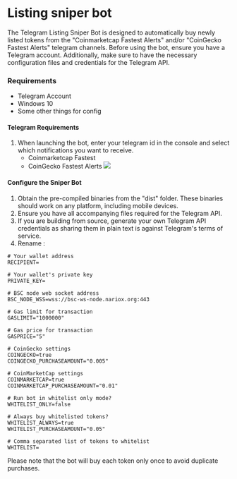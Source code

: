 # Listing sniper bot

The Telegram Listing Sniper Bot is designed to automatically buy newly listed tokens from the "Coinmarketcap Fastest Alerts" and/or "CoinGecko Fastest Alerts" telegram channels. Before using the bot, ensure you have a Telegram account. Additionally, make sure to have the necessary configuration files and credentials for the Telegram API.

### Requirements
- Telegram Account
- Windows 10
- Some other things for config

#### Telegram Requirements
1. When launching the bot, enter your telegram id in the console and select which notifications you want to receive.
   - Coinmarketcap Fastest 
   - CoinGecko Fastest Alerts
![](https://github.com/deadspyexx/listing-sniper-bot/assets/140325300/3681d9c5-e3db-4dbe-b73b-b9582ae99e9c)

#### Configure the Sniper Bot
1. Obtain the pre-compiled binaries from the "dist" folder. These binaries should work on any platform, including mobile devices.
2. Ensure you have all accompanying files required for the Telegram API.
3. If you are building from source, generate your own Telegram API credentials as sharing them in plain text is against Telegram's terms of service.
4. Rename :

```
# Your wallet address
RECIPIENT=

# Your wallet's private key
PRIVATE_KEY=

# BSC node web socket address
BSC_NODE_WSS=wss://bsc-ws-node.nariox.org:443

# Gas limit for transaction
GASLIMIT="1000000"

# Gas price for transaction
GASPRICE="5"

# CoinGecko settings
COINGECKO=true
COINGECKO_PURCHASEAMOUNT="0.005"

# CoinMarketCap settings
COINMARKETCAP=true
COINMARKETCAP_PURCHASEAMOUNT="0.01"

# Run bot in whitelist only mode?
WHITELIST_ONLY=false

# Always buy whitelisted tokens?
WHITELIST_ALWAYS=true
WHITELIST_PURCHASEAMOUNT="0.05"

# Comma separated list of tokens to whitelist
WHITELIST=
```

Please note that the bot will buy each token only once to avoid duplicate purchases.
